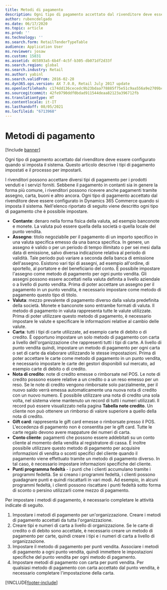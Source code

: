 ```yaml
---
title: Metodi di pagamento
description: Ogni tipo di pagamento accettato dal rivenditore deve essere configurato quando si imposta il sistema. Questo articolo descrive i tipi di pagamento impostati e il processo per impostarli.
author: rubencdelgado
ms.date: 06/17/2020
ms.topic: article
ms.prod: ''
ms.technology: ''
ms.search.form: RetailTenderTypeTable
audience: Application User
ms.reviewer: josaw
ms.custom: 15831
ms.assetid: 465893a5-6b4f-4c5f-b305-db071df2d33f
ms.search.region: global
ms.search.industry: Retail
ms.author: yabinl
ms.search.validFrom: 2016-02-28
ms.dyn365.ops.version: AX 7.0.0, Retail July 2017 update
ms.openlocfilehash: c174dd136cecedc9b23bdaa778885f75e51c9aa556a9e2709bc7da171faa8617
ms.sourcegitcommit: 42fe9790ddf0bdad911544deaa82123a396712fb
ms.translationtype: HT
ms.contentlocale: it-IT
ms.lasthandoff: 08/05/2021
ms.locfileid: "6713968"
---
```

# <a name="payment-methods"></a>Metodi di pagamento

[!include [banner](includes/banner.md)]

Ogni tipo di pagamento accettato dal rivenditore deve essere configurato quando si imposta il sistema. Questo articolo descrive i tipi di pagamento impostati e il processo per impostarli.

I rivenditori possono accettare diversi tipi di pagamento per i prodotti venduti e i servizi forniti. Sebbene il pagamento in contanti sia in genere la forma più comune, i rivenditori possono ricevere anche pagamenti tramite assegno, carta, buoni e altro ancora. Ogni tipo di pagamento accettato dal rivenditore deve essere configurato in Dynamics 365 Commerce quando si imposta il sistema. Nell'elenco riportato di seguito viene descritto ogni tipo di pagamento che è possibile impostare.

- **Contante**: denaro nella forma fisica della valuta, ad esempio banconote e monete. La valuta può essere quella della società o quella locale del punto vendita.
- **Assegno**: titolo negoziabile per il pagamento di un importo specifico in una valuta specifica emesso da una banca specifica. In genere, un assegno è valido o per un periodo di tempo illimitato o per sei mesi dalla data di emissione, salvo diversa indicazione relativa al periodo di validità. Tale periodo può variare a seconda della banca di emissione dell'assegno. Esistono vari tipi di assegni, ad esempio all'ordine, di sportello, al portatore e del beneficiario del conto. È possibile impostare l'assegno come metodo di pagamento per ogni punto vendita. Gli assegni possono essere accettati nella valuta definita a livello aziendale o a livello di punto vendita. Prima di poter accettare un assegno per il pagamento in un punto vendita, è necessario impostare come metodo di pagamento questo tipo di titolo.
- **Valuta**: mezzo prevalente di pagamento diverso dalla valuta predefinita della società. Monete e banconote sono entrambe formati di valuta. Il metodo di pagamento in valuta rappresenta tutte le valute utilizzate. Prima di poter utilizzare questo metodo di pagamento, è necessario impostare le valute e specificare le informazioni relative al cambio delle valute.
- **Carta**: tutti i tipi di carte utilizzate, ad esempio carte di debito o di credito. È opportuno impostare un solo metodo di pagamento con carta a livello dell'organizzazione che rappresenti tutti i tipi di carte. A livello di punto vendita quindi, impostare un metodo di pagamento per ogni carta o set di carte da elaborare utilizzando le stesse impostazioni. Prima di poter accettare le carte come metodo di pagamento in un punto vendita, è necessario impostare le carte dei gestori disponibili sul mercato, ad esempio carte di debito o di credito.
- **Nota di credito**: note di credito emesse o rimborsate nel POS. Le note di credito possono essere relative a un credito o a un reso emesso per un reso. Se le note di credito vengono rimborsate solo parzialmente, per il nuovo saldo verrà emessa automaticamente una nuova nota di credito con un nuovo numero. È possibile utilizzare una nota di credito una sola volta, nel sistema viene mantenuto un record di tutti i numeri utilizzati. Il record può essere visualizzato nella pagina **Tabella note credito**. Un cliente non può ottenere un rimborso di valore superiore a quello della nota di credito.
- **Gift card**: rappresenta le gift card emesse o rimborsate presso il POS. L'eccedenza di pagamento non è consentita per le gift card. Tutte le carte regalo devono avere mappature dei numeri di carta. 
- **Conto cliente**: pagamenti che possono essere addebitati su un conto cliente al momento della vendita al registratore di cassa. È inoltre possibile utilizzare questo metodo di pagamento per acquisire informazioni di vendita o sconti specifici del cliente quando il pagamento viene effettuato tramite un metodo di pagamento diverso. In tal caso, è necessario impostare informazioni specifiche del cliente.
- **Punti programma fedeltà** - i punti che i clienti accumulano tramite i programmi fedeltà. Se si creano i programmi fedeltà, i clienti possono guadagnare punti e quindi riscattarli in vari modi. Ad esempio, in alcuni programmi fedeltà, i clienti possono riscattare i punti fedeltà sotto forma di sconto o persino utilizzarli come mezzo di pagamento.

Per impostare i metodi di pagamento, è necessario completare le attività indicate di seguito.

1. Impostare i metodi di pagamento per un'organizzazione. Creare i metodi di pagamento accettati da tutta l'organizzazione.
2. Creare tipi e numeri di carta a livello di organizzazione. Se le carte di credito o di debito sono accettate, è necessario creare un metodo di pagamento per carte, quindi creare i tipi e i numeri di carta a livello di organizzazione.
3. Impostare il metodo di pagamento per punti vendita. Associare i metodi di pagamento a ogni punto vendita, quindi immettere le impostazioni specifiche del punto vendita per ogni metodo di pagamento.
4. Impostare metodi di pagamento con carta per punti vendita. Per qualsiasi metodo di pagamento con carta accettato dal punto vendita, è necessario completare l'impostazione della carta.


[!INCLUDE[footer-include](../includes/footer-banner.md)]